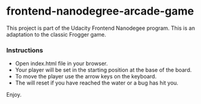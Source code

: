 # frontend-nanodegree-arcade-game

This project is part of the Udacity Frontend Nanodegee program. This is an adaptation to the classic Frogger game.

### Instructions

* Open index.html file in your browser.
* Your player will be set in the starting position at the base of the board.
* To move the player use the arrow keys on the keyboard.
* The will reset if you have reached the water or a bug has hit you.

Enjoy.